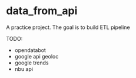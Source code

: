 # data_from_api
A practice project. The goal is to build ETL pipeline

TODO:
- opendatabot
- google api geoloc
- google trends
- nbu api